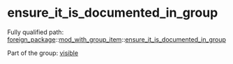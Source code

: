# ensure_it_is_documented_in_group

Fully qualified path: [foreign_package](./foreign_package.md)::[mod_with_group_item](./foreign_package-mod_with_group_item.md)::[ensure_it_is_documented_in_group](./foreign_package-mod_with_group_item-ensure_it_is_documented_in_group.md)

Part of the group: [visible](./visible.md)

